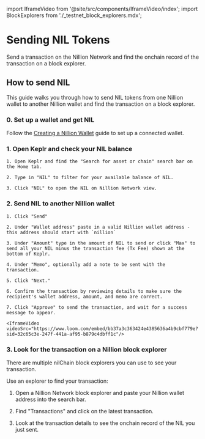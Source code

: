 import IframeVideo from '@site/src/components/IframeVideo/index';
import BlockExplorers from './\_testnet_block_explorers.mdx';

# Sending NIL Tokens

Send a transaction on the Nillion Network and find the onchain record of the transaction on a block explorer.

## How to send NIL

This guide walks you through how to send NIL tokens from one Nillion wallet to another Nillion wallet and find the transaction on a block explorer.

### 0. Set up a wallet and get NIL

Follow the [Creating a Nillion Wallet](/guide-nillion-wallet) guide to set up a connected wallet.

### 1. Open Keplr and check your NIL balance

    1. Open Keplr and find the "Search for asset or chain" search bar on the Home tab.

    2. Type in "NIL" to filter for your available balance of NIL.

    3. Click "NIL" to open the NIL on Nillion Network view.

### 2. Send NIL to another Nillion wallet

    1. Click "Send"

    2. Under "Wallet address" paste in a valid Nillion wallet address - this address should start with `nillion`

    3. Under "Amount" type in the amount of NIL to send or click "Max" to send all your NIL minus the transaction fee (Tx Fee) shown at the bottom of Keplr.

    4. Under "Memo", optionally add a note to be sent with the transaction.

    5. Click "Next."

    6. Confirm the transaction by reviewing details to make sure the recipient's wallet address, amount, and memo are correct.

    7. Click "Approve" to send the transaction, and wait for a success message to appear.

    <IframeVideo videoSrc="https://www.loom.com/embed/bb37a3c363424e4385636a4b9cbf779e?sid=32c65c3e-247f-441a-af95-b879c4dbff1c"/>

### 3. Look for the transaction on a Nillion block explorer

There are multiple nilChain block explorers you can use to see your transaction.

<BlockExplorers/>

Use an explorer to find your transaction:

1. Open a Nillion Network block explorer and paste your Nillion wallet address into the search bar.

2. Find "Transactions" and click on the latest transaction.

3. Look at the transaction details to see the onchain record of the NIL you just sent.

<IframeVideo videoSrc="https://www.loom.com/embed/6f9023f29ad547f4b3a4f92bc852c11c?sid=cd8061b7-6ccf-4523-b0c9-094193e084d6"/>
